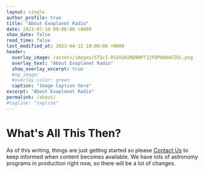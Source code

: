 ```yaml
---
layout: single
author_profile: true
title: "About Exoplanet Radio"
date: 2023-07-10 09:00:00 +0000
show_date: false
read_time: false
last_modified_at: 2023-04-15 10:00:00 +0000
header:
  overlay_image: /assets/images/STScI-01GVGH2NDBHPT12FQPQA6AFZGC.png
  overlay_text: "About Exoplanet Radio"
  show_overlay_excerpt: true
  #og_image:
  #overlay_color: green
  caption: "Image Caption here"
excerpt: "About Exoplanet Radio"
permalink: /about/
#tagline: "tagline"
---
```

# What's All This Then?

As of this writing, things are just getting started so please [Contact Us](/contact/) to keep informed when content becomes available.  We have lots of astronomy programs in production right now, so there will be a lot of changes.
